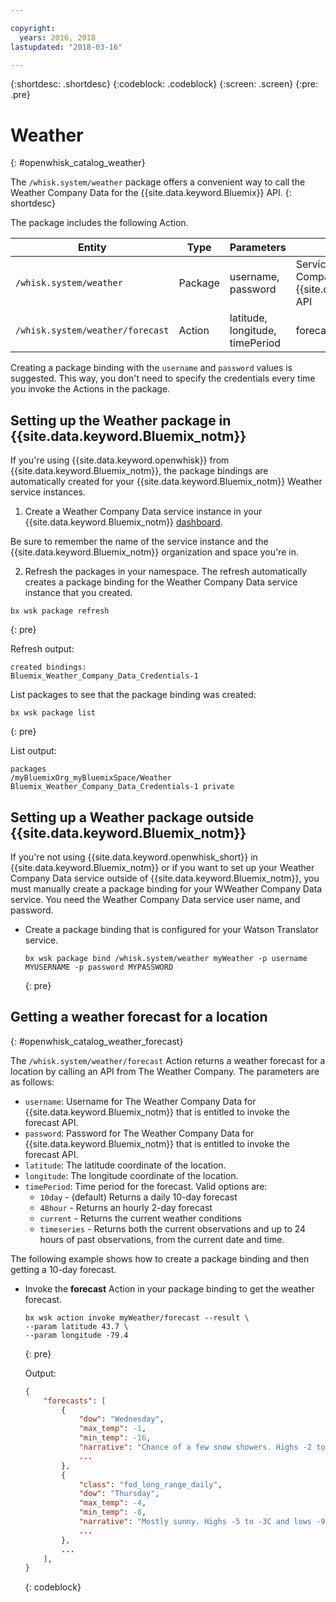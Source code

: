 ```yaml
---

copyright:
  years: 2016, 2018
lastupdated: "2018-03-16"

---
```


{:shortdesc: .shortdesc}
{:codeblock: .codeblock}
{:screen: .screen}
{:pre: .pre}

# Weather
{: #openwhisk_catalog_weather}

The `/whisk.system/weather` package offers a convenient way to call the Weather Company Data for the {{site.data.keyword.Bluemix}} API.
{: shortdesc}

The package includes the following Action.

| Entity | Type | Parameters | Description |
| --- | --- | --- | --- |
| `/whisk.system/weather` | Package | username, password | Services from the Weather Company Data for the {{site.data.keyword.Bluemix_notm}} API  |
| `/whisk.system/weather/forecast` | Action | latitude, longitude, timePeriod | forecast for specified time period|

Creating a package binding with the `username` and `password` values is suggested. This way, you don't need to specify the credentials every time you invoke the Actions in the package.

## Setting up the Weather package in {{site.data.keyword.Bluemix_notm}}

If you're using {{site.data.keyword.openwhisk}} from {{site.data.keyword.Bluemix_notm}}, the package bindings are automatically created for your {{site.data.keyword.Bluemix_notm}} Weather service instances.

1. Create a Weather Company Data service instance in your {{site.data.keyword.Bluemix_notm}} [dashboard](http://console.bluemix.net).
  
  Be sure to remember the name of the service instance and the {{site.data.keyword.Bluemix_notm}} organization and space you're in.
  
2. Refresh the packages in your namespace. The refresh automatically creates a package binding for the Weather Company Data service instance that you created.
  ```
  bx wsk package refresh
  ```
  {: pre}

  Refresh output:
  ```
  created bindings:
  Bluemix_Weather_Company_Data_Credentials-1
  ```

  List packages to see that the package binding was created:
  ```
  bx wsk package list
  ```
  {: pre}

  List output:
  ```
  packages
  /myBluemixOrg_myBluemixSpace/Weather Bluemix_Weather_Company_Data_Credentials-1 private
  ```
  
## Setting up a Weather package outside {{site.data.keyword.Bluemix_notm}}

If you're not using {{site.data.keyword.openwhisk_short}} in {{site.data.keyword.Bluemix_notm}} or if you want to set up your Weather Company Data service outside of {{site.data.keyword.Bluemix_notm}}, you must manually create a package binding for your WWeather Company Data service. You need the Weather Company Data service user name, and password.

- Create a package binding that is configured for your Watson Translator service.
  ```
  bx wsk package bind /whisk.system/weather myWeather -p username MYUSERNAME -p password MYPASSWORD
  ```
  {: pre}

## Getting a weather forecast for a location
{: #openwhisk_catalog_weather_forecast}

The `/whisk.system/weather/forecast` Action returns a weather forecast for a location by calling an API from The Weather Company. The parameters are as follows:

- `username`: Username for The Weather Company Data for {{site.data.keyword.Bluemix_notm}} that is entitled to invoke the forecast API.
- `password`: Password for The Weather Company Data for {{site.data.keyword.Bluemix_notm}} that is entitled to invoke the forecast API.
- `latitude`: The latitude coordinate of the location.
- `longitude`: The longitude coordinate of the location.
- `timePeriod`: Time period for the forecast. Valid options are:
  - `10day` - (default) Returns a daily 10-day forecast
  - `48hour` - Returns an hourly 2-day forecast
  - `current` - Returns the current weather conditions
  - `timeseries` - Returns both the current observations and up to 24 hours of past observations, from the current date and time.


The following example shows how to create a package binding and then getting a 10-day forecast.

- Invoke the **forecast** Action in your package binding to get the weather forecast.
  ```
  bx wsk action invoke myWeather/forecast --result \
  --param latitude 43.7 \
  --param longitude -79.4
  ```
  {: pre}
  
  Output:
  ```json
  {
      "forecasts": [
          {
              "dow": "Wednesday",
              "max_temp": -1,
              "min_temp": -16,
              "narrative": "Chance of a few snow showers. Highs -2 to 0C and lows -17 to -15C.",
              ...
          },
          {
              "class": "fod_long_range_daily",
              "dow": "Thursday",
              "max_temp": -4,
              "min_temp": -8,
              "narrative": "Mostly sunny. Highs -5 to -3C and lows -9 to -7C.",
              ...
          },
          ...
      ],
  }
  ```
  {: codeblock}
  
